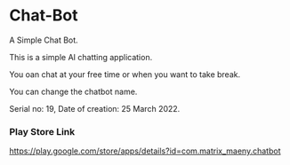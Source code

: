 # Chat-Bot
A Simple Chat Bot.


This is a simple AI chatting application.

You oan chat at your free time or when you want to take break.

You can change the chatbot name.

Serial no: 19, Date of creation: 25 March 2022.

### Play Store Link

https://play.google.com/store/apps/details?id=com.matrix_maeny.chatbot

